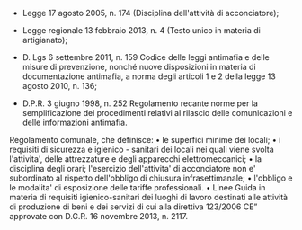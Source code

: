 - Legge 17 agosto 2005, n. 174 (Disciplina dell'attività di acconciatore);

- Legge regionale 13 febbraio 2013, n. 4 (Testo unico in materia di artigianato);

- D. Lgs 6 settembre 2011, n. 159 Codice delle leggi antimafia e delle misure di prevenzione, nonché nuove disposizioni in materia di documentazione antimafia, a norma degli articoli 1 e 2 della legge 13 agosto 2010, n. 136;

- D.P.R. 3 giugno 1998, n. 252 Regolamento recante norme per la semplificazione dei procedimenti relativi al rilascio delle comunicazioni e delle informazioni antimafia.

Regolamento comunale, che definisce:
•	le superfici minime dei locali;
•	i requisiti di sicurezza e igienico - sanitari dei locali nei quali viene svolta l'attivita', delle attrezzature e degli apparecchi elettromeccanici;
•	la disciplina degli orari; l'esercizio dell'attivita' di acconciatore non e' subordinato al rispetto dell'obbligo di chiusura infrasettimanale;
•	l'obbligo e le modalita' di esposizione delle tariffe professionali.
•	Linee Guida in materia di requisiti igienico-sanitari dei luoghi di lavoro destinati alle attività di produzione di beni e dei servizi di cui alla direttiva 123/2006 CE” approvate con D.G.R. 16 novembre 2013, n. 2117.
